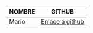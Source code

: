 | NOMBRE | GITHUB |
| ----------- | ----------- |
| Mario | [Enlace a github](https://github.com/Mromvar767/git_2_asir) |
